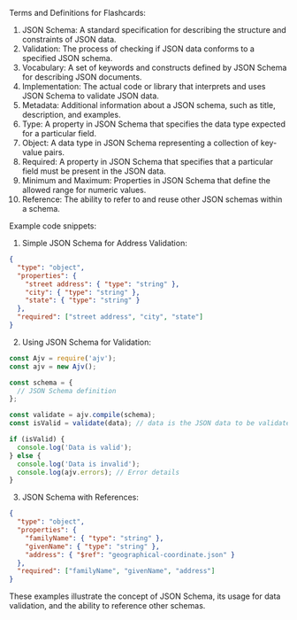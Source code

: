 Terms and Definitions for Flashcards:
1. JSON Schema: A standard specification for describing the structure and constraints of JSON data.
2. Validation: The process of checking if JSON data conforms to a specified JSON schema.
3. Vocabulary: A set of keywords and constructs defined by JSON Schema for describing JSON documents.
4. Implementation: The actual code or library that interprets and uses JSON Schema to validate JSON data.
5. Metadata: Additional information about a JSON schema, such as title, description, and examples.
6. Type: A property in JSON Schema that specifies the data type expected for a particular field.
7. Object: A data type in JSON Schema representing a collection of key-value pairs.
8. Required: A property in JSON Schema that specifies that a particular field must be present in the JSON data.
9. Minimum and Maximum: Properties in JSON Schema that define the allowed range for numeric values.
10. Reference: The ability to refer to and reuse other JSON schemas within a schema.

Example code snippets:

1. Simple JSON Schema for Address Validation:
```json
{
  "type": "object",
  "properties": {
    "street address": { "type": "string" },
    "city": { "type": "string" },
    "state": { "type": "string" }
  },
  "required": ["street address", "city", "state"]
}
```

2. Using JSON Schema for Validation:
```javascript
const Ajv = require('ajv');
const ajv = new Ajv();

const schema = {
  // JSON Schema definition
};

const validate = ajv.compile(schema);
const isValid = validate(data); // data is the JSON data to be validated

if (isValid) {
  console.log('Data is valid');
} else {
  console.log('Data is invalid');
  console.log(ajv.errors); // Error details
}
```

3. JSON Schema with References:
```json
{
  "type": "object",
  "properties": {
    "familyName": { "type": "string" },
    "givenName": { "type": "string" },
    "address": { "$ref": "geographical-coordinate.json" }
  },
  "required": ["familyName", "givenName", "address"]
}
```

These examples illustrate the concept of JSON Schema, its usage for data validation, and the ability to reference other schemas.